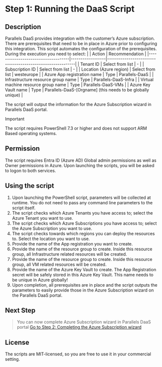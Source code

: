 # Step 1: Running the DaaS Script

## Description
Parallels DaaS provides integration with the customer’s Azure subscription. There are prerequisites that need to be in place in Azure prior to configuring this integration. This script automates the configuration of the prerequisites. During the execution you need to select:
|                                     | Action           | Recommendation                                              |
|-------------------------------------|------------------|-------------------------------------------------------------|
| Tenant ID                           | Select from list | -                                                           |
| Subscription ID                     | Select from list | -                                                           |
| Location (Azure region)             | Select from list | westeurope                                                  |
| Azure App registration name         | Type             | Parallels-DaaS                                              |
| Infrastructure resource group name  | Type             | Parallels-DaaS-Infra                                        |
| Virtual machine resource group name | Type             | Parallels-DaaS-VMs                                          |
| Azure Key Vault name                | Type             | Parallels-DaaS-[Orgname] (this needs to be globally unique) |

The script will output the information for the Azure Subscription wizard in Parallels DaaS portal.

> [!IMPORTANT]
> The script requires PowerShell 7.3 or higher and does not support ARM Based operating systems.

## Permission
The script requires Entra ID (Azure AD) Global admin permissions as well as Owner permissions in Azure. Upon launching the scripts, you will be asked to logon to both services.

## Using the script
1. Upon launching the PowerShell script, parameters will be collected at runtime. You do not need to pass any command line parameters to the script itself.
2. The script checks which Azure Tenants you have access to; select the Azure Tenant you want to use.
3. The script checks which Azure Subscriptions you have access to; select the Azure Subscription you want to use.
4. The script checks towards which regions you can deploy the resources to. Select the location you want to use.
5. Provide the name of the App registration you want to create.
6. Provide the name of the resource group to create. Inside this resource group, all Infrastructure related resources will be created.
7. Provide the name of the resource group to create. Inside this resource group, all VM related resources will be created.
8. Provide the name of the Azure Key Vault to create. The App Registration secret will be safely stored in this Azure Key Vault. This name needs to be unique in Azure globally!
9. Upon completion, all prerequisites are in place and the script outputs the parameters to easily provide those in the Azure Subscription wizard on the Parallels DaaS portal.

## Next Step
>You can now complete Azure Subscription wizard in Parallels DaaS portal
[Go to Step 2: Completing the Azure Subscription wizard](./2.completewizard.md)

## License
The scripts are MIT-licensed, so you are free to use it in your commercial setting.
